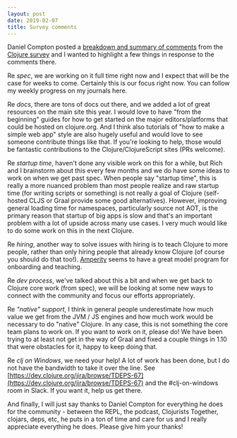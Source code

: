 ```yaml
---
layout: post
date: 2019-02-07
title: Survey comments
---
```


Daniel Compton posted a [breakdown and summary of comments](https://danielcompton.net/2019/02/06/clojure-survey-2019) from the [Clojure survey](https://clojure.org/news/2019/02/04/state-of-clojure-2019) and I wanted to highlight a few things in response to the comments there.

Re *spec*, we are working on it full time right now and I expect that will be the case for weeks to come. Certainly this is our focus right now. You can follow my weekly progress on my journals here.

Re *docs*, there are tons of docs out there, and we added a lot of great resources on the main site this year. I would love to have "from the beginning" guides for how to get started on the major editors/platforms that could be hosted on clojure.org. And I think also tutorials of "how to make a simple web app" style are also hugely useful and would love to see someone contribute things like that. If you're looking to help, those would be fantastic contributions to the Clojure/ClojureScript sites (PRs welcome).

Re *startup time*, haven't done any visible work on this for a while, but Rich and I brainstorm about this every few months and we do have some ideas to work on when we get past spec. When people say "startup time", this is really a more nuanced problem than most people realize and raw startup time (for writing scripts or something) is not really a goal of Clojure (self-hosted CLJS or Graal provide some good alternatives). However, improving general loading time for namespaces, particularly source not AOT, is the primary reason that startup of big apps is slow and that's an important problem with a lot of upside across many use cases. I very much would like to do some work on this in the next Clojure.

Re *hiring*, another way to solve issues with hiring is to teach Clojure to more people, rather than only hiring people that already know Clojure (of course you should do that too!). [Amperity](https://www.youtube.com/watch?v=QBsjYyg9bLE) seems to have a great model program for onboarding and teaching.

Re *dev process*, we've talked about this a bit and when we get back to Clojure core work (from spec), we will be looking at some new ways to connect with the community and focus our efforts appropriately.

Re *"native" support*, I think in general people underestimate how much value we get from the JVM / JS engines and how much work would be necessary to do "native" Clojure. In any case, this is not something the core team plans to work on. If you want to work on it, please do! We have been trying to at least not get in the way of Graal and fixed a couple things in 1.10 that were obstacles for it, happy to keep doing that.

Re *clj on Windows*, we need your help! A lot of work has been done, but I do not have the bandwidth to take it over the line. See [https://dev.clojure.org/jira/browse/TDEPS-67](https://dev.clojure.org/jira/browse/TDEPS-67) and the #clj-on-windows room in Slack. If you want it, help us get there.

And finally, I will just say thanks to Daniel Compton for everything he does for the community - between the REPL, the podcast, Clojurists Together, clojars, deps, etc, he puts in a ton of time and care for us and I really appreciate everything he does. Please give him your thanks! 
